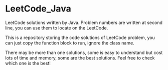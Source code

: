 # LeetCode_Java

LeetCode solutions written by Java. Problem numbers are written at second line, you can use them to locate on the LeetCode.

This is a repository storing the code solutions of LeetCode problem, you can just copy the function block to run, ignore the class name.

There may be more than one solutions, some is easy to understand but cost lots of time and memory, some are the best solutions.
Feel free to check which one is the best!
